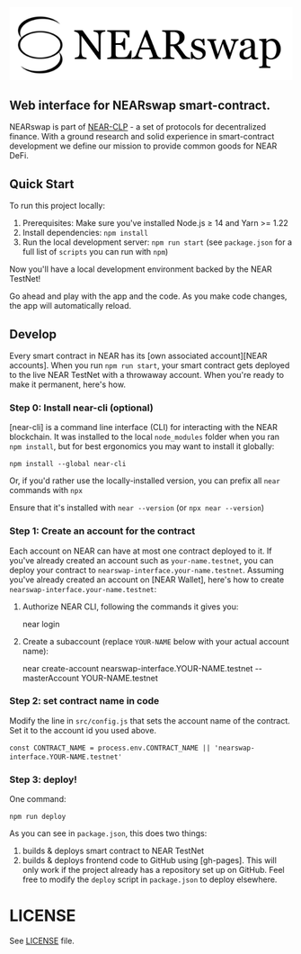 ![logo](/assets/logo-nearswap.png)


## Web interface for NEARswap smart-contract.

NEARswap is part of [NEAR-CLP](https://github.com/near-clp/contracts) - a set of protocols for decentralized finance. With a ground research and solid experience in smart-contract development we define our mission to provide common goods for NEAR DeFi.


## Quick Start


To run this project locally:

1. Prerequisites: Make sure you've installed Node.js ≥ 14 and Yarn >= 1.22
2. Install dependencies: `npm install`
3. Run the local development server: `npm run start` (see `package.json` for a
   full list of `scripts` you can run with `npm`)

Now you'll have a local development environment backed by the NEAR TestNet!

Go ahead and play with the app and the code. As you make code changes, the app will automatically reload.


## Develop

Every smart contract in NEAR has its [own associated account][NEAR accounts]. When you run `npm run start`, your smart contract gets deployed to the live NEAR TestNet with a throwaway account. When you're ready to make it permanent, here's how.


### Step 0: Install near-cli (optional)


[near-cli] is a command line interface (CLI) for interacting with the NEAR blockchain. It was installed to the local `node_modules` folder when you ran `npm install`, but for best ergonomics you may want to install it globally:

    npm install --global near-cli

Or, if you'd rather use the locally-installed version, you can prefix all `near` commands with `npx`

Ensure that it's installed with `near --version` (or `npx near --version`)


### Step 1: Create an account for the contract

Each account on NEAR can have at most one contract deployed to it. If you've already created an account such as `your-name.testnet`, you can deploy your contract to `nearswap-interface.your-name.testnet`. Assuming you've already created an account on [NEAR Wallet], here's how to create `nearswap-interface.your-name.testnet`:

1. Authorize NEAR CLI, following the commands it gives you:

      near login

2. Create a subaccount (replace `YOUR-NAME` below with your actual account name):

      near create-account nearswap-interface.YOUR-NAME.testnet --masterAccount YOUR-NAME.testnet


### Step 2: set contract name in code


Modify the line in `src/config.js` that sets the account name of the contract. Set it to the account id you used above.

    const CONTRACT_NAME = process.env.CONTRACT_NAME || 'nearswap-interface.YOUR-NAME.testnet'


### Step 3: deploy!

One command:

    npm run deploy

As you can see in `package.json`, this does two things:

1. builds & deploys smart contract to NEAR TestNet
2. builds & deploys frontend code to GitHub using [gh-pages]. This will only work if the project already has a repository set up on GitHub. Feel free to modify the `deploy` script in `package.json` to deploy elsewhere.


LICENSE
==========

See [LICENSE](./LICENSE) file.
